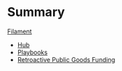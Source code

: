 # Summary

[Filament](./filament.md)

- [Hub](./hub.md)
- [Playbooks](./playbooks.md)
- [Retroactive Public Goods Funding](./retroactive-public-goods-funding.md)
